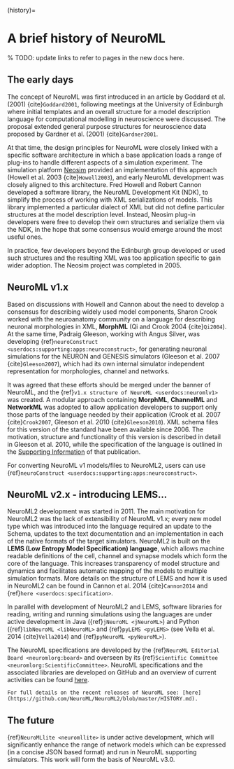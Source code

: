 (history)=
# A brief history of NeuroML

% TODO: update links to refer to pages in the new docs here.

## The early days

The concept of NeuroML was first introduced in an article by Goddard et al. (2001) {cite}`Goddard2001`, following meetings at the University of Edinburgh where initial templates and an overall structure for a model description language for computational modelling in neuroscience were discussed.
The proposal extended general purpose structures for neuroscience data proposed by Gardner et al. (2001) {cite}`Gardner2001`.

At that time, the design principles for NeuroML were closely linked with a specific software architecture in which a base application loads a range of plug-ins to handle different aspects of a simulation experiment.
The simulation platform [Neosim](http://www.neurogems.org/neosim2/) provided an implementation of this approach (Howell et al. 2003 {cite}`Howell2003`), and early NeuroML development was closely aligned to this architecture.
Fred Howell and Robert Cannon developed a software library, the NeuroML Development Kit (NDK), to simplify the process of working with XML serializations of models.
This library implemented a particular dialect of XML but did not define particular structures at the model description level.
Instead, Neosim plug-in developers were free to develop their own structures and serialize them via the NDK, in the hope that some consensus would emerge around the most useful ones.

In practice, few developers beyond the Edinburgh group developed or used such structures and the resulting XML was too application specific to gain wider adoption.
The Neosim project was completed in 2005.

## NeuroML v1.x

Based on discussions with Howell and Cannon about the need to develop a consensus for describing widely used model components, Sharon Crook worked with the neuroanatomy community on a language for describing neuronal morphologies in XML, **MorphML** (Qi and Crook 2004 {cite}`Qi2004`).
At the same time, Padraig Gleeson, working with Angus Silver, was developing {ref}`neuroConstruct <userdocs:supporting:apps:neuroconstruct>`, for generating neuronal simulations for the NEURON and GENESIS simulators (Gleeson et al. 2007 {cite}`Gleeson2007`), which had its own internal simulator independent representation for morphologies, channel and networks.

It was agreed that these efforts should be merged under the banner of NeuroML, and the {ref}`v1.x structure of NeuroML <userdocs:neuromlv1>` was created.
A modular approach containing **MorphML**, **ChannelML** and **NetworkML** was adopted to allow application developers to support only those parts of the language needed by their application (Crook et al. 2007 {cite}`Crook2007`, Gleeson et al. 2010 {cite}`Gleeson2010`).
XML schema files for this version of the standard have been available since 2006.
The motivation, structure and functionality of this version is described in detail in Gleeson et al. 2010, while the specification of the language is outlined in the [Supporting Information](http://www.ploscompbiol.org/article/info:doi/10.1371/journal.pcbi.1000815#s5) of that publication.

For converting NeuroML v1 models/files to NeuroML2, users can use {ref}`neuroConstruct <userdocs:supporting:apps:neuroconstruct>`.

## NeuroML v2.x - introducing LEMS...

NeuroML2 development was started in 2011.
The main motivation for NeuroML2 was the lack of extensibility of NeuroML v1.x; every new model type which was introduced into the language required an update to the Schema, updates to the text documentation and an implementation in each of the native formats of the target simulators.
NeuroML2 is built on the **LEMS (Low Entropy Model Specification) language**, which allows machine readable definitions of the cell, channel and synapse models which form the core of the language.
This increases transparency of model structure and dynamics and facilitates automatic mapping of the models to multiple simulation formats.
More details on the structure of LEMS and how it is used in NeuroML2 can be found in Cannon et al. 2014 {cite}`Cannon2014` and {ref}`here <userdocs:specification>`.

In parallel with development of NeuroML2 and LEMS, software libraries for reading, writing and running simulations using the languages are under active development in Java ({ref}`jNeuroML <jNeuroML>`) and Python ({ref}`libNeuroML <libNeuroML>` and {ref}`pyLEMS <pyLEMS>` (see Vella et al. 2014 {cite}`Vella2014`) and {ref}`pyNeuroML <pyNeuroML>`).

The NeuroML specifications are developed by the {ref}`NeuroML Editorial Board <neuromlorg:board>` and overseen by its {ref}`Scientific Committee <neuromlorg:ScientificCommittee>`.
NeuroML specifications and the associated libraries are developed on GitHub and an overview of current activities can be found [here](https://github.com/NeuroML/NeuroML2/projects/1).


```{admonition} Recent releases of NeuroML2
For full details on the recent releases of NeuroML see: [here](https://github.com/NeuroML/NeuroML2/blob/master/HISTORY.md).
```


## The future

{ref}`NeuroMLlite <neuromllite>` is under active development, which will significantly enhance the range of network models which can be expressed (in a concise JSON based format) and run in NeuroML supporting simulators. This work will form the basis of NeuroML v3.0.
